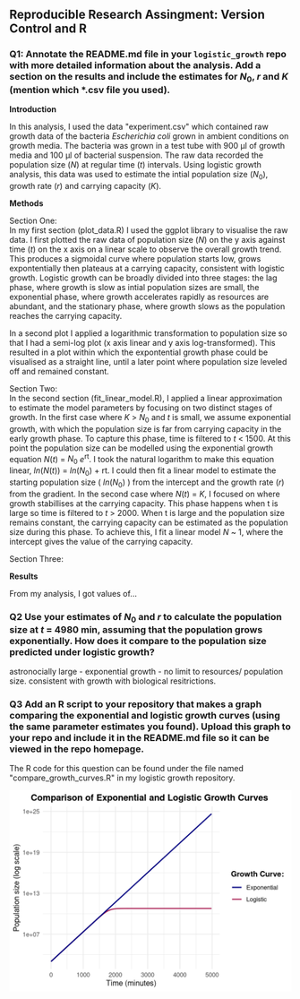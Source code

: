 ## Reproducible Research Assingment: Version Control and R

### Q1: Annotate the **README.md** file in your `logistic_growth` repo with more detailed information about the analysis. Add a section on the results and include the estimates for $N_0$, $r$ and $K$ (mention which *.csv file you used).

**Introduction**

In this analysis, I used the data "experiment.csv" which contained raw growth data of the bacteria *Escherichia coli* grown in ambient conditions on growth media. The bacteria was grown in a test tube with 900 μl of growth media and 100 μl of bacterial suspension. The raw data recorded the population size ($N$) at regular time ($t$) intervals. Using logistic growth analysis, this data was used to estimate the intial population size ($N_0$), growth rate ($r$) and carrying capacity ($K$).

**Methods** 

Section One: \
In my first section (plot_data.R) I used the ggplot library to visualise the raw data. I first plotted the raw data of population size ($N$) on the y axis against time ($t$) on the x axis on a linear scale to observe the overall growth trend. This produces a sigmoidal curve where population starts low, grows expontentially then plateaus at a carrying capacity, consistent with logistic growth. Logistic growth can be broadly divided into three stages: the lag phase, where growth is slow as intial population sizes are small, the exponential phase, where growth accelerates rapidly as resources are abundant, and the stationary phase, where growth slows as the population reaches the carrying capacity. 

In a second plot I applied a logarithmic transformation to population size so that I had a semi-log plot (x axis linear and y axis log-transformed). This resulted in a plot within which the expontential growth phase could be visualised as a straight line, until a later point where population size leveled off and remained constant.


Section Two: \
In the second section (fit_linear_model.R), I applied a linear approximation to estimate the model parameters by focusing on two distinct stages of growth. In the first case where $K$ > $N_0$ and $t$ is small, we assume exponential growth, with which the population size is far from carrying capacity in the early growth phase. To capture this phase, time is filtered to $t$ < 1500. At this point the population size can be modelled using the exponential growth equation $N(t)$ = $N_0$ $e$<sup>rt</sup>. I took the natural logarithm to make this equation linear, $ln(N(t))$ = $ln(N_0)$ + rt. I could then fit a linear model to estimate the starting population size ( $ln(N_0)$ ) from the intercept and the growth rate ($r$) from the gradient. 
In the second case where $N(t)$ = $K$, I focused on where growth stabillises at the carrying capacity. This phase happens when t is large so time is filtered to $t$ > 2000. When t is large and the population size remains constant, the carrying capacity can be estimated as the population size during this phase. To achieve this, I fit a linear model $N$ ~ 1, where the intercept gives the value of the carrying capacity. 


Section Three:

**Results**

From my analysis, I got values of...

### Q2 Use your estimates of $N_0$ and $r$ to calculate the population size at $t$ = 4980 min, assuming that the population grows exponentially. How does it compare to the population size predicted under logistic growth? 

astronocially large - exponential growth - no limit to resources/ population size.
consistent with growth with biological resitrictions.

### Q3 Add an R script to your repository that makes a graph comparing the exponential and logistic growth curves (using the same parameter estimates you found). Upload this graph to your repo and include it in the **README.md** file so it can be viewed in the repo homepage.

The R code for this question can be found under the file named "compare_growth_curves.R" in my logistic growth repository. 
 <p align="center">
     <img src="https://github.com/anoncoder555/logistic_growth/blob/main/comparison_curves.png?raw=true">
  </p>
  

